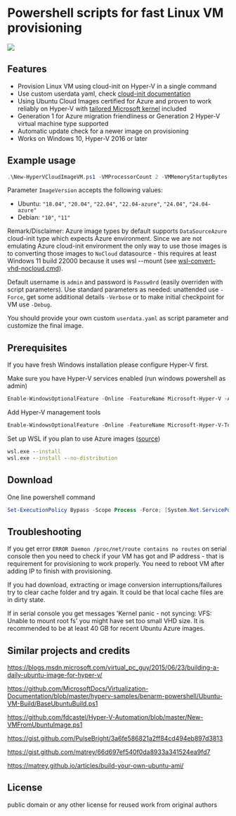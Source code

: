 # Powershell scripts for fast Linux VM provisioning
![](intro.gif)

## Features
- Provision Linux VM using cloud-init on Hyper-V in a single command
- Use custom userdata yaml, check [cloud-init documentation](https://cloudinit.readthedocs.io/en/stable/reference/examples.html)
- Using Ubuntu Cloud Images certified for Azure and proven to work reliably on Hyper-V with [tailored Microsoft kernel](https://www.neowin.net/news/canonical--microsoft-make-azure-tailored-linux-kernel/) included
- Generation 1 for Azure migration friendliness or Generation 2 Hyper-V virtual machine type supported
- Automatic update check for a newer image on provisioning
- Works on Windows 10, Hyper-V 2016 or later

## Example usage
```powershell
.\New-HyperVCloudImageVM.ps1 -VMProcessorCount 2 -VMMemoryStartupBytes 2GB -VHDSizeBytes 60GB -VMName "ubuntu-1" -ImageVersion "24.04" -VMGeneration 2 -ShowSerialConsoleWindow -KeyboardLayout en -ShowVmConnectWindow
```

Parameter `ImageVersion` accepts the following values:
 - Ubuntu: `"18.04"`, `"20.04"`, `"22.04"`, `"22.04-azure"`, `"24.04"`, `"24.04-azure"`
 - Debian: `"10"`, `"11"`

Remark/Disclaimer: Azure image types by default supports `DataSourceAzure` cloud-init type which expects Azure environment. Since we are not emulating Azure cloud-init environment the only way to use those images is to converting those images to `NoCloud` datasource - this requires at least Windows 11 build 22000 because it uses wsl --mount (see [wsl-convert-vhd-nocloud.cmd](wsl-convert-vhd-nocloud.cmd)).

Default username is `admin` and password is `Passw0rd` (easily overriden with script parameters). Use standard parameters
as needed: unattended use `-Force`, get some additional details `-Verbose` or to make initial checkpoint for VM use `-Debug`.

You should provide your own custom `userdata.yaml` as script parameter and customize the final image.

## Prerequisites
If you have fresh Windows installation please configure Hyper-V first.

Make sure you have Hyper-V services enabled (run windows powershell as admin)
```powershell
Enable-WindowsOptionalFeature -Online -FeatureName Microsoft-Hyper-V -All
```
Add Hyper-V management tools
```powershell
Enable-WindowsOptionalFeature -Online -FeatureName Microsoft-Hyper-V-Tools-All -All
```
Set up WSL if you plan to use Azure images ([source](https://learn.microsoft.com/en-us/windows/wsl/install#install-wsl-command))

```bat
wsl.exe --install
wsl.exe --install --no-distribution
```

## Download
One line powershell command
```powershell
Set-ExecutionPolicy Bypass -Scope Process -Force; [System.Net.ServicePointManager]::SecurityProtocol = [System.Net.ServicePointManager]::SecurityProtocol -bor 3072; $r='hyperv-vm-provisioning'; iwr -Uri 'https://github.com/schtritoff/hyperv-vm-provisioning/archive/master.zip' -UseBasicParsing -OutFile "$r.zip" ; Expand-Archive "$r.zip" -Force ; Remove-Item "$r.zip" -Force
```

## Troubleshooting
If you get error `ERROR Daemon /proc/net/route contains no routes` on serial
console then you need to check if your VM has got and IP address - that is
requirement for provisioning to work properly. You need to reboot VM after adding IP
to finish with provisioning.

If you had download, extracting or image conversion interruptions/failures try to clear cache folder and try again. It could be that local cache files are in dirty state.

If in serial console you get messages 'Kernel panic - not syncing: VFS: Unable to mount root fs' you might have set too small VHD size. It is recommended to be at least 40 GB for recent Ubuntu Azure images.

## Similar projects and credits
https://blogs.msdn.microsoft.com/virtual_pc_guy/2015/06/23/building-a-daily-ubuntu-image-for-hyper-v/

https://github.com/MicrosoftDocs/Virtualization-Documentation/blob/master/hyperv-samples/benarm-powershell/Ubuntu-VM-Build/BaseUbuntuBuild.ps1

https://github.com/fdcastel/Hyper-V-Automation/blob/master/New-VMFromUbuntuImage.ps1

https://gist.github.com/PulseBright/3a6fe586821a2ff84cd494eb897d3813

https://gist.github.com/matrey/66d697ef540f0da8933a341524ea9fd7

https://matrey.github.io/articles/build-your-own-ubuntu-ami/

## License
public domain  or any other license for reused work from original authors
